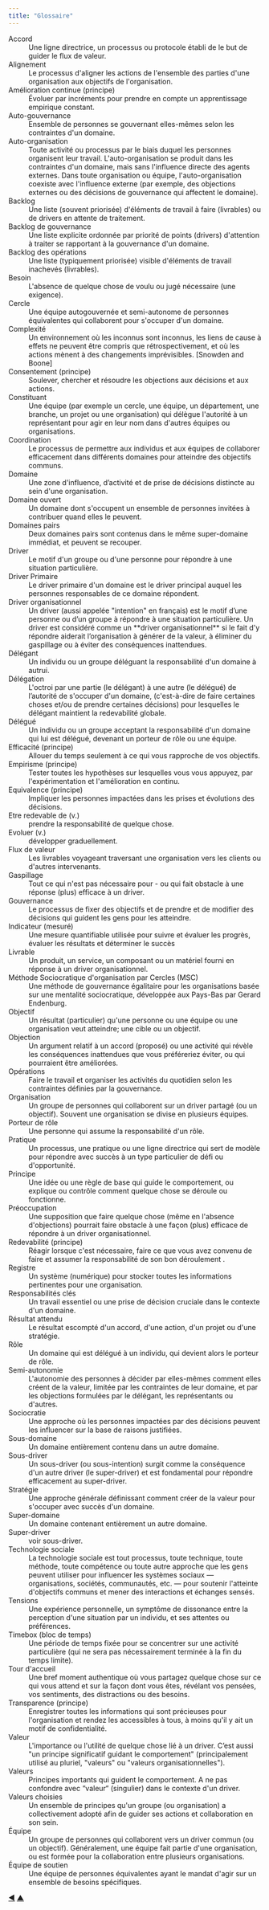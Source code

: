 ```yaml
---
title: "Glossaire"
---
```



<dl class="glossary">


<dt id="entry-agreement">Accord</dt>
<dd>Une ligne directrice, un processus ou protocole établi de le but de guider le flux de valeur.</dd>


<dt id="entry-alignment">Alignement</dt>
<dd>Le processus d'aligner les actions de l'ensemble des parties d'une organisation aux objectifs de l'organisation.</dd>


<dt id="entry-continuous-improvement">Amélioration continue (principe)</dt>
<dd>Évoluer par incréments pour prendre en compte un apprentissage empirique constant.</dd>


<dt id="entry-self-governance">Auto-gouvernance</dt>
<dd>Ensemble de personnes se gouvernant elles-mêmes selon les contraintes d'un domaine.</dd>


<dt id="entry-self-organization">Auto-organisation</dt>
<dd>Toute activité ou processus par le biais duquel les personnes organisent leur travail. L'auto-organisation se produit dans les contraintes d'un domaine, mais sans l'influence directe des agents externes. Dans toute organisation ou équipe, l'auto-organisation coexiste avec l'influence externe (par exemple, des objections externes ou des décisions de gouvernance qui affectent le domaine).</dd>


<dt id="entry-backlog">Backlog</dt>
<dd>Une liste (souvent priorisée)  d'éléments de travail à faire (livrables) ou de drivers en attente de traitement.</dd>


<dt id="entry-governance-backlog">Backlog de gouvernance</dt>
<dd>Une liste explicite ordonnée par priorité de points (drivers) d'attention à traiter se rapportant à la gouvernance d'un domaine.</dd>


<dt id="entry-operations-backlog">Backlog des opérations</dt>
<dd>Une liste (typiquement priorisée) visible d'éléments de travail inachevés (livrables).</dd>


<dt id="entry-need">Besoin</dt>
<dd>L'absence de quelque chose de voulu ou jugé nécessaire (une exigence).</dd>


<dt id="entry-circle">Cercle</dt>
<dd>Une équipe autogouvernée et semi-autonome de personnes équivalentes qui collaborent pour s'occuper d'un domaine.</dd>


<dt id="entry-complexity">Complexité</dt>
<dd>Un environnement où les inconnus sont inconnus, les liens de cause à effets ne peuvent être compris que rétrospectivement, et où les actions mènent à des changements imprévisibles. [Snowden and Boone]</dd>


<dt id="entry-consent">Consentement (principe)</dt>
<dd>Soulever, chercher et résoudre les objections aux décisions et aux actions.</dd>


<dt id="entry-constituent">Constituant</dt>
<dd>Une équipe (par exemple un cercle, une équipe, un département, une branche, un projet ou une organisation) qui délègue l'autorité à un représentant pour agir en leur nom dans d'autres équipes ou organisations.</dd>


<dt id="entry-coordination">Coordination</dt>
<dd>Le processus de permettre aux individus et aux équipes de collaborer efficacement dans différents domaines pour atteindre des objectifs communs.</dd>


<dt id="entry-domain">Domaine</dt>
<dd>Une zone d'influence, d’activité et de prise de décisions distincte au sein d'une organisation.</dd>


<dt id="entry-open-domain">Domaine ouvert</dt>
<dd>Un domaine dont s'occupent un ensemble de personnes invitées à contribuer quand elles le peuvent.</dd>


<dt id="entry-peer-domain">Domaines pairs</dt>
<dd>Deux domaines pairs sont contenus dans le même super-domaine immédiat, et peuvent se recouper.</dd>


<dt id="entry-driver">Driver</dt>
<dd>Le motif d'un groupe ou d'une personne pour répondre à une situation particulière.</dd>


<dt id="entry-primary-driver">Driver Primaire</dt>
<dd>Le driver primaire d'un domaine est le driver principal auquel les personnes responsables de ce domaine répondent.</dd>


<dt id="entry-organizational-driver">Driver organisationnel</dt>
<dd>Un driver (aussi appelée "intention" en français) est le motif d’une personne ou d’un groupe à répondre à une situation particulière. Un driver est considéré comme un **driver organisationnel** si le fait d'y répondre aiderait l’organisation à générer de la valeur, à éliminer du gaspillage ou à éviter des conséquences inattendues.</dd>


<dt id="entry-delegator">Délégant</dt>
<dd>Un individu ou un groupe déléguant la responsabilité d'un domaine à autrui.</dd>


<dt id="entry-delegation">Délégation</dt>
<dd>L'octroi par une partie (le délégant) à une autre (le délégué) de l’autorité de s'occuper d'un domaine, (c'est-à-dire de faire certaines choses et/ou de prendre certaines décisions) pour lesquelles le délégant maintient la redevabilité globale.</dd>


<dt id="entry-delegatee">Délégué</dt>
<dd>Un individu ou un groupe acceptant la responsabilité d'un domaine qui lui est délégué, devenant un porteur de rôle ou une équipe.</dd>


<dt id="entry-effectiveness">Efficacité (principe)</dt>
<dd>Allouer du temps seulement à ce qui vous rapproche de vos objectifs.</dd>


<dt id="entry-empiricism">Empirisme (principe)</dt>
<dd>Tester toutes les hypothèses sur lesquelles vous vous appuyez, par l'expérimentation et l'amélioration en continu.</dd>


<dt id="entry-equivalence">Equivalence (principe)</dt>
<dd>Impliquer les personnes impactées dans les prises et évolutions des  décisions.</dd>


<dt id="entry-account">Etre redevable de (v.)</dt>
<dd>prendre la responsabilité de quelque chose.</dd>


<dt id="entry-evolve">Evoluer (v.)</dt>
<dd>développer graduellement.</dd>


<dt id="entry-flow-of-value">Flux de valeur</dt>
<dd>Les livrables voyageant traversant une organisation vers les clients ou d'autres intervenants.</dd>


<dt id="entry-waste">Gaspillage</dt>
<dd>Tout ce qui n'est pas nécessaire pour - ou qui fait obstacle à une réponse (plus) efficace à un driver.</dd>


<dt id="entry-governance">Gouvernance</dt>
<dd>Le processus de fixer des objectifs et de prendre et de modifier des décisions qui guident les gens pour les atteindre.</dd>


<dt id="entry-metric">Indicateur (mesuré)</dt>
<dd>Une mesure quantifiable utilisée pour suivre et évaluer les progrès, évaluer les résultats et déterminer le succès</dd>


<dt id="entry-deliverable">Livrable</dt>
<dd>Un produit, un service, un composant ou un matériel fourni en réponse à un driver organisationnel.</dd>


<dt id="entry-scm">Méthode Sociocratique d'organisation par Cercles (MSC)</dt>
<dd>Une méthode de gouvernance égalitaire pour les organisations basée sur une mentalité sociocratique, développée aux Pays-Bas par Gerard Endenburg.</dd>


<dt id="entry-objective">Objectif</dt>
<dd>Un résultat (particulier) qu'une personne ou une équipe ou une organisation veut atteindre; une cible ou un objectif.</dd>


<dt id="entry-objection">Objection</dt>
<dd>Un argument relatif à un accord (proposé) ou une activité qui révèle les conséquences inattendues que vous préféreriez éviter, ou qui pourraient être améliorées.</dd>


<dt id="entry-operations">Opérations</dt>
<dd>Faire le travail et organiser les activités du quotidien selon les contraintes définies par la gouvernance.</dd>


<dt id="entry-organization">Organisation </dt>
<dd>Un groupe de personnes qui collaborent sur un driver partagé (ou un objectif). Souvent une organisation se divise en plusieurs équipes.</dd>


<dt id="entry-role-keeper">Porteur de rôle</dt>
<dd>Une personne qui assume la responsabilité d'un rôle.</dd>


<dt id="entry-pattern">Pratique</dt>
<dd>Un processus, une pratique ou une ligne directrice qui sert de modèle pour répondre avec succès à un type particulier de défi ou d'opportunité.</dd>


<dt id="entry-principle">Principe</dt>
<dd>Une idée ou une règle de base qui guide le comportement, ou explique ou contrôle comment quelque chose se déroule ou fonctionne.</dd>


<dt id="entry-concern">Préoccupation</dt>
<dd>Une supposition que faire quelque chose (même en l'absence d'objections) pourrait faire obstacle à une façon (plus) efficace de répondre à un driver organisationnel.</dd>


<dt id="entry-accountability">Redevabilité (principe)</dt>
<dd>Réagir lorsque c'est nécessaire, faire ce que vous avez convenu de faire et assumer la responsabilité de son bon déroulement .</dd>


<dt id="entry-logbook">Registre</dt>
<dd>Un système (numérique) pour stocker toutes les informations pertinentes pour une organisation.</dd>


<dt id="entry-key-responsibilities">Responsabilités clés</dt>
<dd>Un travail essentiel ou une prise de décision cruciale dans le contexte d'un domaine.</dd>


<dt id="entry-intended-outcome">Résultat attendu</dt>
<dd>Le résultat escompté d'un accord, d'une action, d'un projet ou d'une stratégie.</dd>


<dt id="entry-role">Rôle</dt>
<dd>Un domaine qui est délégué à un individu, qui devient alors le porteur de rôle.</dd>


<dt id="entry-semi-autonomy">Semi-autonomie</dt>
<dd>L'autonomie des personnes à décider par elles-mêmes comment elles créent de la valeur, limitée par les contraintes de leur domaine, et par les objections formulées par le délégant, les représentants ou d'autres.</dd>


<dt id="entry-sociocracy">Sociocratie</dt>
<dd>Une approche où les personnes impactées par des décisions peuvent les influencer sur la base de raisons justifiées.</dd>


<dt id="entry-subdomain">Sous-domaine</dt>
<dd>Un domaine entièrement contenu dans un autre domaine.</dd>


<dt id="entry-subdriver">Sous-driver</dt>
<dd>Un sous-driver (ou sous-intention) surgit comme la conséquence d'un autre driver (le super-driver) et est fondamental pour répondre efficacement au super-driver.</dd>


<dt id="entry-strategy">Stratégie</dt>
<dd>Une approche générale définissant comment créer de la valeur pour s'occuper avec succès d'un domaine.</dd>


<dt id="entry-superdomain">Super-domaine</dt>
<dd>Un domaine contenant entièrement un autre domaine.</dd>


<dt id="entry-superdriver">Super-driver</dt>
<dd>voir sous-driver.</dd>


<dt id="entry-social-technology">Technologie sociale</dt>
<dd>La technologie sociale est tout processus, toute technique, toute méthode, toute compétence ou toute autre approche que les gens peuvent utiliser pour influencer les systèmes sociaux — organisations, sociétés, communautés, etc. — pour soutenir l'atteinte d'objectifs communs et mener des interactions et échanges sensés.</dd>


<dt id="entry-tension">Tensions</dt>
<dd>Une expérience personnelle, un symptôme de dissonance entre la perception d'une situation par un individu, et ses attentes ou préférences.</dd>


<dt id="entry-timebox">Timebox (bloc de temps)</dt>
<dd>Une période de temps fixée pour se concentrer sur une activité particulière (qui ne sera pas nécessairement terminée à la fin du temps limite).</dd>


<dt id="entry-check-in">Tour d'accueil</dt>
<dd>Une bref moment authentique où vous partagez quelque chose sur ce qui vous attend et sur la façon dont vous êtes, révélant vos pensées, vos sentiments, des distractions ou des besoins.</dd>


<dt id="entry-transparency">Transparence (principe)</dt>
<dd>Enregistrer toutes les informations qui sont précieuses pour l'organisation et rendez les accessibles à tous, à moins qu'il y ait un motif de confidentialité.</dd>


<dt id="entry-value">Valeur</dt>
<dd>L'importance ou l'utilité de quelque chose lié à un driver. C’est aussi "un principe significatif guidant le comportement" (principalement utilisé au pluriel, "valeurs" ou "valeurs organisationnelles").</dd>


<dt id="entry-values">Valeurs</dt>
<dd>Principes importants qui guident le comportement. A ne pas confondre avec “valeur“ (singulier) dans le contexte d'un driver.</dd>


<dt id="entry-chosen-values">Valeurs choisies</dt>
<dd>Un ensemble de principes qu'un groupe (ou organisation) a collectivement adopté afin de guider ses actions et collaboration en son sein.</dd>


<dt id="entry-team">Équipe</dt>
<dd>Un groupe de personnes qui collaborent vers un driver commun (ou un objectif). Généralement, une équipe fait partie d'une organisation, ou est formée pour la collaboration entre plusieurs organisations.</dd>


<dt id="entry-helping-team">Équipe de soutien</dt>
<dd>Une équipe de personnes équivalentes ayant le mandat d'agir sur un ensemble de besoins spécifiques.</dd>


</dl>





<div class="bottom-nav">
<a href="authors.html" title="Retour à : Auteurs">◀</a> <a href="appendix.html" title="Remonter: Annexe">▲</a>
</div>
